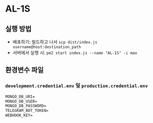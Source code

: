 # AL-1S

## 실행 방법

- 배포하기: 빌드하고 나서 `scp dist/index.js username@host:destination_path`
- 서버에서 실행 시: `pm2 start index.js --name "AL-1S" -i max`

## 환경변수 파일

### `development.credential.env` 및 `production.credential.env`

```md
MONGO_DB_URI=
MONGO_DB_USER=
MONGO_DB_PASSWORD=
TELEGRAM_BOT_TOKEN=
WEBHOOK_KEY=
```

